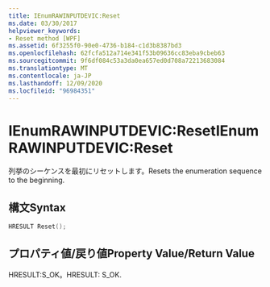```yaml
---
title: IEnumRAWINPUTDEVIC:Reset
ms.date: 03/30/2017
helpviewer_keywords:
- Reset method [WPF]
ms.assetid: 6f3255f0-90e0-4736-b184-c1d3b8387bd3
ms.openlocfilehash: 62fcfa512a714e341f53b09636cc83eba9cbeb63
ms.sourcegitcommit: 9f6df084c53a3da0ea657ed0d708a72213683084
ms.translationtype: MT
ms.contentlocale: ja-JP
ms.lasthandoff: 12/09/2020
ms.locfileid: "96984351"
---
```

# <a name="ienumrawinputdevicreset"></a><span data-ttu-id="1807d-102">IEnumRAWINPUTDEVIC:Reset</span><span class="sxs-lookup"><span data-stu-id="1807d-102">IEnumRAWINPUTDEVIC:Reset</span></span>
<span data-ttu-id="1807d-103">列挙のシーケンスを最初にリセットします。</span><span class="sxs-lookup"><span data-stu-id="1807d-103">Resets the enumeration sequence to the beginning.</span></span>  
  
## <a name="syntax"></a><span data-ttu-id="1807d-104">構文</span><span class="sxs-lookup"><span data-stu-id="1807d-104">Syntax</span></span>  
  
```cpp  
HRESULT Reset();  
```  
  
## <a name="property-valuereturn-value"></a><span data-ttu-id="1807d-105">プロパティ値/戻り値</span><span class="sxs-lookup"><span data-stu-id="1807d-105">Property Value/Return Value</span></span>  
 <span data-ttu-id="1807d-106">HRESULT:S_OK。</span><span class="sxs-lookup"><span data-stu-id="1807d-106">HRESULT: S_OK.</span></span>
